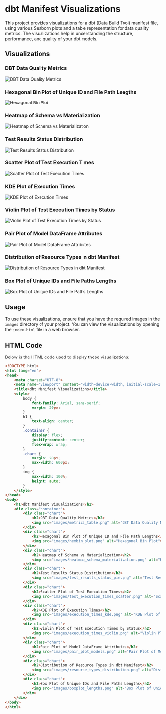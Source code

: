 # dbt Manifest Visualizations

This project provides visualizations for a dbt (Data Build Tool) manifest file, using various Seaborn plots and a table representation for data quality metrics. The visualizations help in understanding the structure, performance, and quality of your dbt models.

## Visualizations

### DBT Data Quality Metrics
![DBT Data Quality Metrics](images/metrics_table.png)

### Hexagonal Bin Plot of Unique ID and File Path Lengths
![Hexagonal Bin Plot](images/hexbin_plot.png)

### Heatmap of Schema vs Materialization
![Heatmap of Schema vs Materialization](images/heatmap_schema_materialization.png)

### Test Results Status Distribution
![Test Results Status Distribution](images/test_results_status_pie.png)

### Scatter Plot of Test Execution Times
![Scatter Plot of Test Execution Times](images/test_execution_times_scatter.png)

### KDE Plot of Execution Times
![KDE Plot of Execution Times](images/execution_times_kde.png)

### Violin Plot of Test Execution Times by Status
![Violin Plot of Test Execution Times by Status](images/execution_times_violin.png)

### Pair Plot of Model DataFrame Attributes
![Pair Plot of Model DataFrame Attributes](images/pair_plot_models.png)

### Distribution of Resource Types in dbt Manifest
![Distribution of Resource Types in dbt Manifest](images/resource_types_distribution.png)

### Box Plot of Unique IDs and File Paths Lengths
![Box Plot of Unique IDs and File Paths Lengths](images/boxplot_lengths.png)

## Usage

To use these visualizations, ensure that you have the required images in the `images` directory of your project. You can view the visualizations by opening the `index.html` file in a web browser.

## HTML Code

Below is the HTML code used to display these visualizations:

```html
<!DOCTYPE html>
<html lang="en">
<head>
    <meta charset="UTF-8">
    <meta name="viewport" content="width=device-width, initial-scale=1.0">
    <title>dbt Manifest Visualizations</title>
    <style>
        body {
            font-family: Arial, sans-serif;
            margin: 20px;
        }
        h1 {
            text-align: center;
        }
        .container {
            display: flex;
            justify-content: center;
            flex-wrap: wrap;
        }
        .chart {
            margin: 20px;
            max-width: 600px;
        }
        img {
            max-width: 100%;
            height: auto;
        }
    </style>
</head>
<body>
    <h1>dbt Manifest Visualizations</h1>
    <div class="container">
        <div class="chart">
            <h2>DBT Data Quality Metrics</h2>
            <img src="images/metrics_table.png" alt="DBT Data Quality Metrics">
        </div>
        <div class="chart">
            <h2>Hexagonal Bin Plot of Unique ID and File Path Lengths</h2>
            <img src="images/hexbin_plot.png" alt="Hexagonal Bin Plot">
        </div>
        <div class="chart">
            <h2>Heatmap of Schema vs Materialization</h2>
            <img src="images/heatmap_schema_materialization.png" alt="Heatmap of Schema vs Materialization">
        </div>
        <div class="chart">
            <h2>Test Results Status Distribution</h2>
            <img src="images/test_results_status_pie.png" alt="Test Results Status Distribution">
        </div>
        <div class="chart">
            <h2>Scatter Plot of Test Execution Times</h2>
            <img src="images/test_execution_times_scatter.png" alt="Scatter Plot of Test Execution Times">
        </div>
        <div class="chart">
            <h2>KDE Plot of Execution Times</h2>
            <img src="images/execution_times_kde.png" alt="KDE Plot of Execution Times">
        </div>
        <div class="chart">
            <h2>Violin Plot of Test Execution Times by Status</h2>
            <img src="images/execution_times_violin.png" alt="Violin Plot of Test Execution Times by Status">
        </div>
        <div class="chart">
            <h2>Pair Plot of Model DataFrame Attributes</h2>
            <img src="images/pair_plot_models.png" alt="Pair Plot of Model DataFrame Attributes">
        </div>
        <div class="chart">
            <h2>Distribution of Resource Types in dbt Manifest</h2>
            <img src="images/resource_types_distribution.png" alt="Distribution of Resource Types in dbt Manifest">
        </div>
        <div class="chart">
            <h2>Box Plot of Unique IDs and File Paths Lengths</h2>
            <img src="images/boxplot_lengths.png" alt="Box Plot of Unique IDs and File Paths Lengths">
        </div>
    </div>
</body>
</html>
